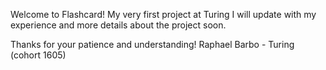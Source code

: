 Welcome to Flashcard! My very first project at Turing
I will update with my experience and more details about the project soon.

Thanks for your patience and understanding!
Raphael Barbo - Turing (cohort 1605)
